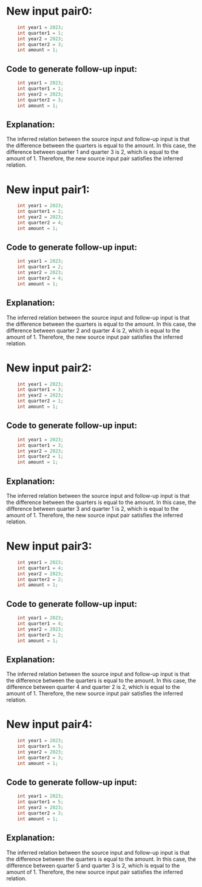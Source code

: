 # New input pair0:
```java
    int year1 = 2023;
    int quarter1 = 1;
    int year2 = 2023;
    int quarter2 = 3;
    int amount = 1;
```
## Code to generate follow-up input:
```java
    int year1 = 2023;
    int quarter1 = 1;
    int year2 = 2023;
    int quarter2 = 3;
    int amount = 1;
```
## Explanation:
The inferred relation between the source input and follow-up input is that the difference between the quarters is equal to the amount. In this case, the difference between quarter 1 and quarter 3 is 2, which is equal to the amount of 1. Therefore, the new source input pair satisfies the inferred relation.

# New input pair1:
```java
    int year1 = 2023;
    int quarter1 = 2;
    int year2 = 2023;
    int quarter2 = 4;
    int amount = 1;
```
## Code to generate follow-up input:
```java
    int year1 = 2023;
    int quarter1 = 2;
    int year2 = 2023;
    int quarter2 = 4;
    int amount = 1;
```
## Explanation:
The inferred relation between the source input and follow-up input is that the difference between the quarters is equal to the amount. In this case, the difference between quarter 2 and quarter 4 is 2, which is equal to the amount of 1. Therefore, the new source input pair satisfies the inferred relation.

# New input pair2:
```java
    int year1 = 2023;
    int quarter1 = 3;
    int year2 = 2023;
    int quarter2 = 1;
    int amount = 1;
```
## Code to generate follow-up input:
```java
    int year1 = 2023;
    int quarter1 = 3;
    int year2 = 2023;
    int quarter2 = 1;
    int amount = 1;
```
## Explanation:
The inferred relation between the source input and follow-up input is that the difference between the quarters is equal to the amount. In this case, the difference between quarter 3 and quarter 1 is 2, which is equal to the amount of 1. Therefore, the new source input pair satisfies the inferred relation.

# New input pair3:
```java
    int year1 = 2023;
    int quarter1 = 4;
    int year2 = 2023;
    int quarter2 = 2;
    int amount = 1;
```
## Code to generate follow-up input:
```java
    int year1 = 2023;
    int quarter1 = 4;
    int year2 = 2023;
    int quarter2 = 2;
    int amount = 1;
```
## Explanation:
The inferred relation between the source input and follow-up input is that the difference between the quarters is equal to the amount. In this case, the difference between quarter 4 and quarter 2 is 2, which is equal to the amount of 1. Therefore, the new source input pair satisfies the inferred relation.

# New input pair4:
```java
    int year1 = 2023;
    int quarter1 = 5;
    int year2 = 2023;
    int quarter2 = 3;
    int amount = 1;
```
## Code to generate follow-up input:
```java
    int year1 = 2023;
    int quarter1 = 5;
    int year2 = 2023;
    int quarter2 = 3;
    int amount = 1;
```
## Explanation:
The inferred relation between the source input and follow-up input is that the difference between the quarters is equal to the amount. In this case, the difference between quarter 5 and quarter 3 is 2, which is equal to the amount of 1. Therefore, the new source input pair satisfies the inferred relation.
